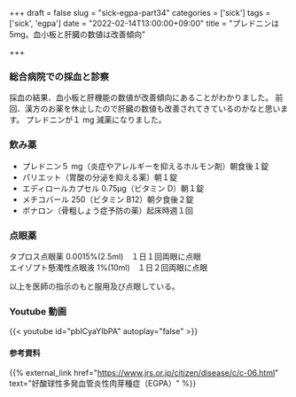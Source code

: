 +++
draft = false
slug = "sick-egpa-part34"
categories = ['sick']
tags = ['sick', 'egpa']
date = "2022-02-14T13:00:00+09:00"
title = "プレドニンは5mg。血小板と肝臓の数値は改善傾向"

+++

### 総合病院での採血と診察

採血の結果、血小板と肝機能の数値が改善傾向にあることがわかりました。
前回、漢方のお薬を休止したので肝臓の数値も改善されてきているのかなと思います。
プレドニンが１ mg 減薬になりました。

<!--more-->

### 飲み薬

- プレドニン５ mg（炎症やアレルギーを抑えるホルモン剤）朝食後１錠
- パリエット（胃酸の分泌を抑える薬）朝１錠
- エディロールカプセル 0.75μg（ビタミン D）朝１錠
- メチコバール 250（ビタミン B12）朝夕食後２錠
- ボナロン（骨粗しょう症予防の薬）起床時週１回

### 点眼薬

タプロス点眼薬 0.0015%(2.5ml)　１日１回両眼に点眼  
エイゾプト懸濁性点眼液 1%(10ml)　１日２回両眼に点眼

以上を医師の指示のもと服用及び点眼している。

### Youtube 動画

{{< youtube id="pbICyaYIbPA" autoplay="false" >}}

#### 参考資料

{{% external_link href="https://www.jrs.or.jp/citizen/disease/c/c-06.html" text="好酸球性多発血管炎性肉芽種症（EGPA）" %}}
